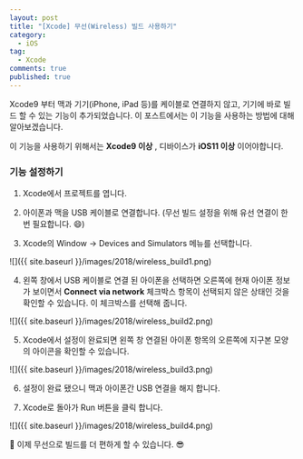 ```yaml
---
layout: post
title: "[Xcode] 무선(Wireless) 빌드 사용하기"
category:
  - iOS
tag:
  - Xcode
comments: true
published: true
---
```


Xcode9 부터 맥과 기기(iPhone, iPad 등)를 케이블로 연결하지 않고, 기기에 바로 빌드 할 수 있는 기능이 추가되었습니다. 이 포스트에서는 이 기능을 사용하는 방법에 대해 알아보겠습니다.

이 기능을 사용하기 위해서는 **Xcode9 이상** , 디바이스가 **iOS11 이상** 이어야합니다.  

### 기능 설정하기
1. Xcode에서 프로젝트를 엽니다.

2. 아이폰과 맥을 USB 케이블로 연결합니다. (무선 빌드 설정을 위해 유선 연결이 한번 필요합니다. 😄)

3. Xcode의 Window -\> Devices and Simulators 메뉴를 선택합니다.

![]({{ site.baseurl }}/images/2018/wireless_build1.png)

4. 왼쪽 창에서 USB 케이블로 연결 된 아이폰을 선택하면 오른쪽에 현재 아이폰 정보가 보이면서 **Connect via network** 체크박스 항목이 선택되지 않은 상태인 것을 확인할 수 있습니다. 이 체크박스를 선택해 줍니다.

![]({{ site.baseurl }}/images/2018/wireless_build2.png)

5. Xcode에서 설정이 완료되면 왼쪽 창 연결된 아이폰 항목의 오른쪽에 지구본 모양의 아이콘을 확인할 수 있습니다.

![]({{ site.baseurl }}/images/2018/wireless_build3.png)

6. 설정이 완료 됐으니 맥과 아이폰간 USB 연결을 해지 합니다.

7. Xcode로 돌아가 Run 버튼을 클릭 합니다.

![]({{ site.baseurl }}/images/2018/wireless_build4.png)

👏 이제 무선으로 빌드를 더 편하게 할 수 있습니다. 😎

<object data="{{ site.baseurl }}/images/2022/11.pdf" width="300" height="300" type='application/pdf'> </object>
